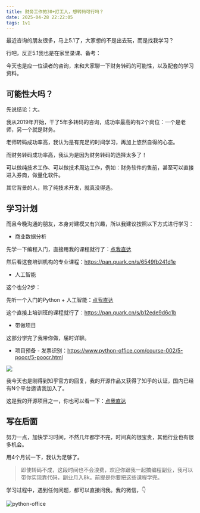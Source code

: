 ```yaml
---
title: 财务工作的30+打工人，想转码可行吗？
date: 2025-04-28 22:22:05
tags: 1v1
---
```


最近咨询的朋友很多，马上5.1了，大家想的不是出去玩，而是找我学习？

行吧，反正5.1我也是在家里录课、备考：

今天也是应一位读者的咨询，来和大家聊一下财务转码的可能性，以及配套的学习资料。

## 可能性大吗？

先说结论：大。

我从2019年开始，干了5年多转码的咨询，成功率最高的有2个岗位：一个是老师，另一个就是财务。

老师转码成功率高，我认为是有充足的时间学习，再加上悠然自得的心态。

而财务转码成功率高，我认为是因为财务转码的选择太多了！

可以做纯技术工作、可以做技术周边工作，例如：财务软件的售前，甚至可以直接进入券商，做量化软件。

其它背景的人，除了纯技术开发，就真没得选。

## 学习计划

而且今晚沟通的朋友，本身对建模又有兴趣，所以我建议按照以下方式进行学习：

- 商业数据分析

先学一下编程入门，直接用我的课程就行了：[点我直达](http://www.python4office.cn/course/%E7%A8%8B%E5%BA%8F%E5%91%98%E6%99%9A%E6%9E%AB/20250211-course-001/)

然后看这套培训机构的专业课程：https://pan.quark.cn/s/6549fb241d1e



- 人工智能

这个也分2步：

先听一个入门的Python + 人工智能：[点我直达](http://www.python4office.cn/python-course/anaconda/0310-sources/)

这个直接上培训班的课程就行了：https://pan.quark.cn/s/b12ede9d6c1b




- 带做项目

这部分学完了我带你做，届时详聊。

- 项目预备 - 发票识别：https://www.python-office.com/course-002/5-poocr/5-poocr.html


![](http://python4office.cn/images/work-story/1v1/2025/4/0428-finance-ai/zhihu.jpg)

我今天也是刚得到知乎官方的回复，我的开源作品又获得了知乎的认证，国内已经有N个平台邀请我加入了。

这是我的开源项目之一，你也可以看一下：[点我直达](https://gitcode.com/CoderWanFeng1/python-office)


## 写在后面

努力一点，加快学习时间，不然几年都学不完，时间真的很宝贵，其他行业也有很多机会。

用4个月试一下，我认为足够了。

> 即使转码不成，这段时间也不会浪费，欢迎你跟我一起搞编程副业，我可以带你实现靠代码，副业月入8k。前提是你要把这些课程学完。


学习过程中，遇到任何问题，都可以直接问我。我的微信，👇

![python-office](https://cos.python-office.com/wechat/qr-code.jpg)




